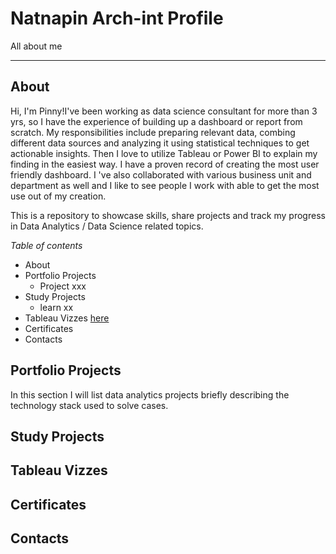 # Natnapin Arch-int Profile <a name="TOP"></a>
All about me

---
## About ##
Hi, I'm Pinny!I've been working as data science consultant for more than 3 yrs, so I have the experience of building up a dashboard or report from scratch. My responsibilities include preparing relevant data, combing different data sources and analyzing it using statistical techniques to get actionable insights. Then I love to utilize Tableau or Power BI to explain my finding in the easiest way. I have a proven record of creating the most user friendly dashboard. I 've  also collaborated with various business unit and department as well and I like to see people I work with able to get the most use out of my creation. 

This is a repository to showcase skills, share projects and track my progress in Data Analytics / Data Science related topics.

_Table of contents_
  * About
  * Portfolio Projects
    * Project xxx
  * Study Projects
    * learn xx 
  * Tableau Vizzes [here](#tableau-vizzes)
  * Certificates
  * Contacts

## Portfolio Projects ##
In this section I will list data analytics projects briefly describing the technology stack used to solve cases.

## Study Projects ##






















## Tableau Vizzes ##
## Certificates ##

## Contacts ##

